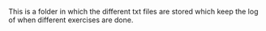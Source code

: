 This is a folder in which the different txt files are stored which keep the log of when different exercises are done.
